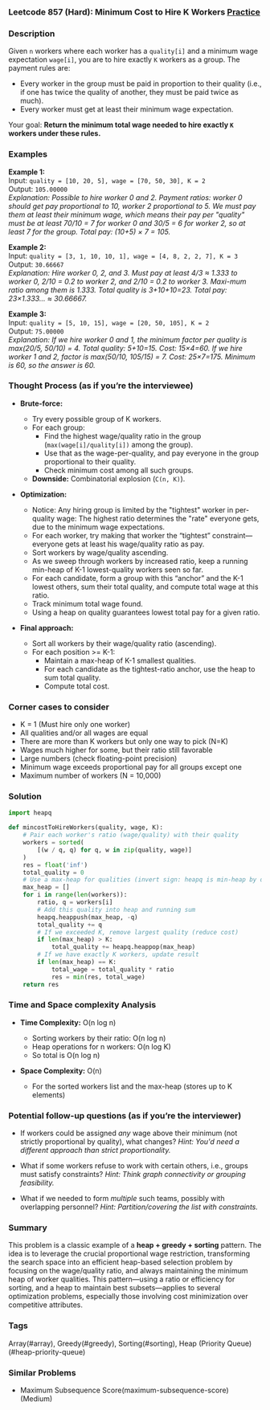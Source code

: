 ### Leetcode 857 (Hard): Minimum Cost to Hire K Workers [Practice](https://leetcode.com/problems/minimum-cost-to-hire-k-workers)

### Description  
Given `n` workers where each worker has a `quality[i]` and a minimum wage expectation `wage[i]`, you are to hire exactly `K` workers as a group. The payment rules are:

- Every worker in the group must be paid in proportion to their quality (i.e., if one has twice the quality of another, they must be paid twice as much).
- Every worker must get at least their minimum wage expectation.

Your goal: **Return the minimum total wage needed to hire exactly `K` workers under these rules.**

### Examples  

**Example 1:**  
Input: `quality = [10, 20, 5], wage = [70, 50, 30], K = 2`  
Output: `105.00000`  
*Explanation: Possible to hire worker 0 and 2. Payment ratios: worker 0 should get pay proportional to 10, worker 2 proportional to 5. We must pay them at least their minimum wage, which means their pay per "quality" must be at least 70/10 = 7 for worker 0 and 30/5 = 6 for worker 2, so at least 7 for the group. Total pay: (10+5) × 7 = 105.*

**Example 2:**  
Input: `quality = [3, 1, 10, 10, 1], wage = [4, 8, 2, 2, 7], K = 3`  
Output: `30.66667`  
*Explanation: Hire worker 0, 2, and 3. Must pay at least 4/3 ≈ 1.333 to worker 0, 2/10 = 0.2 to worker 2, and 2/10 = 0.2 to worker 3. Maxi-mum ratio among them is 1.333. Total quality is 3+10+10=23. Total pay: 23×1.333... ≈ 30.66667.*

**Example 3:**  
Input: `quality = [5, 10, 15], wage = [20, 50, 105], K = 2`  
Output: `75.00000`  
*Explanation: If we hire worker 0 and 1, the minimum factor per quality is max(20/5, 50/10) = 4. Total quality: 5+10=15. Cost: 15×4=60. If we hire worker 1 and 2, factor is max(50/10, 105/15) = 7. Cost: 25×7=175. Minimum is 60, so the answer is 60.*

### Thought Process (as if you’re the interviewee)  

- **Brute-force:**  
  - Try every possible group of K workers.
  - For each group:
    - Find the highest wage/quality ratio in the group (`max(wage[i]/quality[i])` among the group).
    - Use that as the wage-per-quality, and pay everyone in the group proportional to their quality.
    - Check minimum cost among all such groups.
  - **Downside:** Combinatorial explosion (`C(n, K)`).

- **Optimization:**  
  - Notice: Any hiring group is limited by the "tightest" worker in per-quality wage: The highest ratio determines the "rate" everyone gets, due to the minimum wage expectations.
  - For each worker, try making that worker the “tightest” constraint—everyone gets at least his wage/quality ratio as pay.
  - Sort workers by wage/quality ascending.
  - As we sweep through workers by increased ratio, keep a running min-heap of K-1 lowest-quality workers seen so far.
  - For each candidate, form a group with this “anchor” and the K-1 lowest others, sum their total quality, and compute total wage at this ratio.
  - Track minimum total wage found.
  - Using a heap on quality guarantees lowest total pay for a given ratio.

- **Final approach:**  
  - Sort all workers by their wage/quality ratio (ascending).
  - For each position >= K-1:
    - Maintain a max-heap of K-1 smallest qualities.
    - For each candidate as the tightest-ratio anchor, use the heap to sum total quality.
    - Compute total cost.

### Corner cases to consider  
- K = 1 (Must hire only one worker)
- All qualities and/or all wages are equal
- There are more than K workers but only one way to pick (N=K)
- Wages much higher for some, but their ratio still favorable
- Large numbers (check floating-point precision)
- Minimum wage exceeds proportional pay for all groups except one
- Maximum number of workers (N = 10,000)

### Solution

```python
import heapq

def mincostToHireWorkers(quality, wage, K):
    # Pair each worker's ratio (wage/quality) with their quality
    workers = sorted(
        [(w / q, q) for q, w in zip(quality, wage)]
    )
    res = float('inf')
    total_quality = 0
    # Use a max-heap for qualities (invert sign: heapq is min-heap by default)
    max_heap = []
    for i in range(len(workers)):
        ratio, q = workers[i]
        # Add this quality into heap and running sum
        heapq.heappush(max_heap, -q)
        total_quality += q
        # If we exceeded K, remove largest quality (reduce cost)
        if len(max_heap) > K:
            total_quality += heapq.heappop(max_heap)
        # If we have exactly K workers, update result
        if len(max_heap) == K:
            total_wage = total_quality * ratio
            res = min(res, total_wage)
    return res
```

### Time and Space complexity Analysis  

- **Time Complexity:** O(n log n)  
  - Sorting workers by their ratio: O(n log n)
  - Heap operations for n workers: O(n log K)
  - So total is O(n log n)

- **Space Complexity:** O(n)  
  - For the sorted workers list and the max-heap (stores up to K elements)

### Potential follow-up questions (as if you’re the interviewer)  

- If workers could be assigned *any* wage above their minimum (not strictly proportional by quality), what changes?
  *Hint: You'd need a different approach than strict proportionality.*

- What if some workers refuse to work with certain others, i.e., groups must satisfy constraints?
  *Hint: Think graph connectivity or grouping feasibility.*

- What if we needed to form *multiple* such teams, possibly with overlapping personnel?
  *Hint: Partition/covering the list with constraints.*

### Summary
This problem is a classic example of a **heap + greedy + sorting** pattern. The idea is to leverage the crucial proportional wage restriction, transforming the search space into an efficient heap-based selection problem by focusing on the wage/quality ratio, and always maintaining the minimum heap of worker qualities. This pattern—using a ratio or efficiency for sorting, and a heap to maintain best subsets—applies to several optimization problems, especially those involving cost minimization over competitive attributes.

### Tags
Array(#array), Greedy(#greedy), Sorting(#sorting), Heap (Priority Queue)(#heap-priority-queue)

### Similar Problems
- Maximum Subsequence Score(maximum-subsequence-score) (Medium)